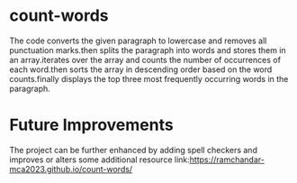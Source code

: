 # count-words

The code converts the given paragraph to lowercase and removes all punctuation marks.then splits the paragraph into words and stores them in an array.iterates over the array and counts the number of occurrences of each word.then sorts the array in descending order based on the word counts.finally displays the top three most frequently occurring words in the paragraph.



# Future Improvements
The project can be further enhanced by adding spell checkers and improves or alters some additional resource
link:https://ramchandar-mca2023.github.io/count-words/
